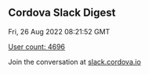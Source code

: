 ## Cordova Slack Digest
Fri, 26 Aug 2022 08:21:52 GMT

[User count: 4696](https://cordova.slack.com/)


Join the conversation at [slack.cordova.io](http://slack.cordova.io/)
